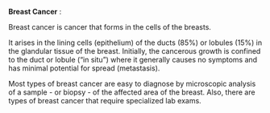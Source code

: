 **Breast Cancer** :   

Breast cancer is cancer that forms in the cells of the breasts.

It arises in the lining cells (epithelium) of the ducts (85%) or lobules (15%) in the glandular tissue of the breast. Initially, the cancerous growth is confined to the duct or lobule (“in situ”) where it generally causes no symptoms and has minimal potential for spread (metastasis).

Most types of breast cancer are easy to diagnose by microscopic analysis of a sample - or biopsy - of the affected area of the breast. Also, there are types of breast cancer that require specialized lab exams.
